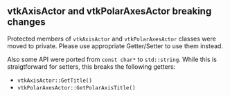 ## vtkAxisActor and vtkPolarAxesActor breaking changes

Protected members of `vtkAxisActor` and `vtkPolarAxesActor` classes were moved to private.
Please use appropriate Getter/Setter to use them instead.

Also some API were ported from `const char*` to `std::string`.
While this is straigtforward for setters, this breaks the following getters:
- `vtkAxisActor::GetTitle()`
- `vtkPolarAxesActor::GetPolarAxisTitle()`
